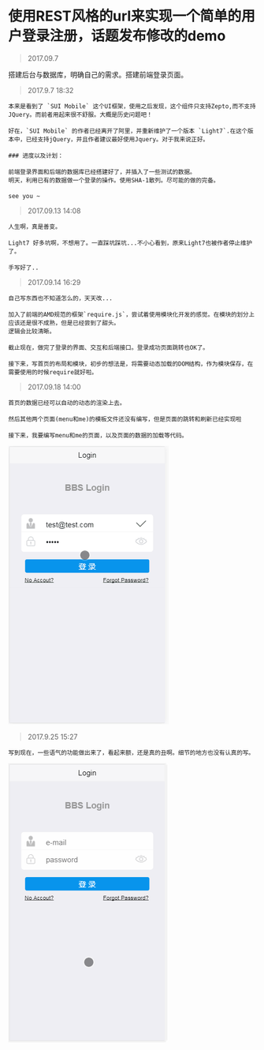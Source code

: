 # 使用REST风格的url来实现一个简单的用户登录注册，话题发布修改的demo

> 2017.09.7

搭建后台与数据库，明确自己的需求。搭建前端登录页面。

> 2017.9.7 18:32

    本来是看到了 `SUI Mobile` 这个UI框架，使用之后发现，这个组件只支持Zepto,而不支持 JQuery。而前者用起来很不舒服。大概是历史问题吧！
    
    好在，`SUI Mobile` 的作者已经离开了阿里，并重新维护了一个版本 `Light7`.在这个版本中，已经支持jQuery，并且作者建议最好使用Jquery。对于我来说正好。

    ### 进度以及计划：

    前端登录界面和后端的数据库已经搭建好了，并插入了一些测试的数据。
    明天，利用已有的数据做一个登录的操作。使用SHA-1散列。尽可能的做的完备。

    see you ~

> 2017.09.13 14:08

    人生啊，真是善变。

    Light7 好多坑啊，不想用了。一直踩坑踩坑...不小心看到，原来Light7也被作者停止维护了。

    手写好了..

> 2017.09.14 16:29

    自己写东西也不知道怎么的，天天改...

    加入了前端的AMD规范的框架`require.js`，尝试着使用模块化开发的感觉。在模块的划分上应该还是很不成熟，但是已经尝到了甜头。
    逻辑会比较清晰。

    截止现在，做完了登录的界面、交互和后端接口。登录成功页面跳转也OK了。

    接下来，写首页的布局和模块，初步的想法是，将需要动态加载的DOM结构，作为模块保存，在需要使用的时候require就好啦。

> 2017.09.18 14:00

    首页的数据已经可以自动的动态的渲染上去。
    
    然后其他两个页面(menu和me)的模板文件还没有编写，但是页面的跳转和刷新已经实现啦
    
    接下来，我要编写menu和me的页面，以及页面的数据的加载等代码。
   
![运行截图](https://raw.githubusercontent.com/Klay-Clam/restfuldemo/master/public/images/sesamedemo.gif)

> 2017.9.25 15:27

    写到现在，一些语气的功能做出来了，看起来额，还是真的丑啊。细节的地方也没有认真的写。

![运行截图](https://raw.githubusercontent.com/Klay-Clam/restfuldemo/master/public/images/demolog.gif)
    